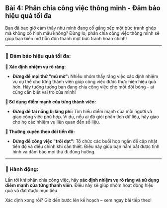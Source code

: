 ## Bài 4: Phân chia công việc thông minh - Đảm bảo hiệu quả tối đa

Bạn đã bao giờ cảm thấy như mình đang cố gắng xếp một bức tranh ghép mà không có hình mẫu không? Đừng lo, phân chia công việc thông minh sẽ giúp bạn biến mớ hỗn độn thành một bức tranh hoàn chỉnh!

---

### 📌 Đảm bảo hiệu quả tối đa:

**🔹 Xác định nhiệm vụ rõ ràng:**
- **Đừng để mọi thứ "mù mờ":** Nhiều nhóm thấy rằng việc xác định nhiệm vụ cụ thể cho từng thành viên giúp công việc được thực hiện hiệu quả hơn. Hãy tưởng tượng bạn đang chia công việc cho một đội bóng – ai cũng cần biết vai trò của mình!

**🔹 Sử dụng điểm mạnh của từng thành viên:**
- **Đừng để tài năng bị lãng phí:** Tìm hiểu điểm mạnh của mỗi người và giao công việc phù hợp. Ví dụ, nếu ai đó giỏi phân tích dữ liệu, hãy giao cho họ các nhiệm vụ liên quan đến số liệu.

**🔹 Thường xuyên theo dõi tiến độ:**
- **Đừng để công việc "trôi dạt":** Tổ chức các buổi họp ngắn để cập nhật tiến độ và điều chỉnh khi cần thiết. Điều này giúp bạn nắm bắt được tình hình và đảm bảo mọi thứ đi đúng hướng.

---

### 🚀 Hành động:

Lần tới khi phân chia công việc, hãy **xác định nhiệm vụ rõ ràng và sử dụng điểm mạnh của từng thành viên**. Điều này sẽ giúp nhóm hoạt động hiệu quả và đạt được mục tiêu.

Xác định xong rồi? Giờ đến bước lên kế hoạch – xem ngay bài tiếp theo!